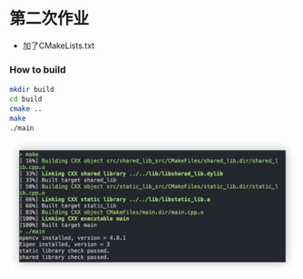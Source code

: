 # 第二次作业
- 加了CMakeLists.txt

### How to build
```bash
mkdir build
cd build
cmake ..
make
./main
```
![Alt text](image.png)